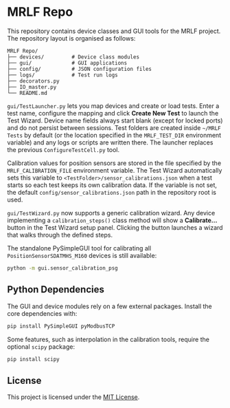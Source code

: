 # MRLF Repo

This repository contains device classes and GUI tools for the MRLF project. The repository layout is organised as follows:

```
MRLF Repo/
├── devices/         # Device class modules
├── gui/             # GUI applications
├── config/          # JSON configuration files
├── logs/            # Test run logs
├── decorators.py
├── IO_master.py
└── README.md
```

`gui/TestLauncher.py` lets you map devices and create or load tests. Enter a test name, configure the mapping and click **Create New Test** to launch the Test Wizard. Device name fields always start blank (except for locked ports) and do not persist between sessions. Test folders are created inside `~/MRLF Tests` by default (or the location specified in the `MRLF_TEST_DIR` environment variable) and any logs or scripts are written there. The launcher replaces the previous `ConfigureTestCell.py` tool.

Calibration values for position sensors are stored in the file specified by the
`MRLF_CALIBRATION_FILE` environment variable. The Test Wizard automatically sets
this variable to `<TestFolder>/sensor_calibrations.json` when a test starts so
each test keeps its own calibration data. If the variable is not set, the
default `config/sensor_calibrations.json` path in the repository root is used.

`gui/TestWizard.py` now supports a generic calibration wizard. Any device
implementing a `calibration_steps()` class method will show a **Calibrate…**
button in the Test Wizard setup panel. Clicking the button launches a wizard
that walks through the defined steps.

The standalone PySimpleGUI tool for calibrating all
`PositionSensorSDATMHS_M160` devices is still available:

```bash
python -m gui.sensor_calibration_psg
```

## Python Dependencies

The GUI and device modules rely on a few external packages. Install the core
dependencies with:

```bash
pip install PySimpleGUI pyModbusTCP
```


Some features, such as interpolation in the calibration tools, require the
optional `scipy` package:

```bash
pip install scipy
```

## License

This project is licensed under the [MIT License](LICENSE).
